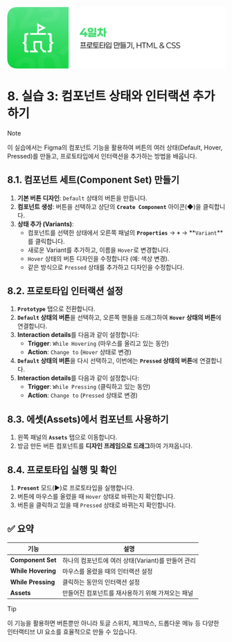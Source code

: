 <img src="./header.png" />

# 8. 실습 3: 컴포넌트 상태와 인터랙션 추가하기

> [!NOTE]  
> 이 실습에서는 Figma의 컴포넌트 기능을 활용하여 버튼의 여러 상태(Default, Hover, Pressed)를 만들고, 프로토타입에서 인터랙션을 추가하는 방법을 배웁니다.

## 8.1. 컴포넌트 세트(Component Set) 만들기

1. **기본 버튼 디자인**: `Default` 상태의 버튼을 만듭니다.
2. **컴포넌트 생성**: 버튼을 선택하고 상단의 **`Create Component`** 아이콘(◆)을 클릭합니다.
3. **상태 추가 (Variants)**:
   - 컴포넌트를 선택한 상태에서 오른쪽 패널의 **`Properties`** → **`+`** → **`Variant`**를 클릭합니다.
   - 새로운 Variant를 추가하고, 이름을 `Hover`로 변경합니다.
   - `Hover` 상태의 버튼 디자인을 수정합니다 (예: 색상 변경).
   - 같은 방식으로 `Pressed` 상태를 추가하고 디자인을 수정합니다.

## 8.2. 프로토타입 인터랙션 설정

1. **`Prototype`** 탭으로 전환합니다.
2. **`Default` 상태의 버튼**을 선택하고, 오른쪽 핸들을 드래그하여 **`Hover` 상태의 버튼**에 연결합니다.
3. **Interaction details**를 다음과 같이 설정합니다:
   - **Trigger**: `While Hovering` (마우스를 올리고 있는 동안)
   - **Action**: `Change to` (`Hover` 상태로 변경)
4. **`Default` 상태의 버튼**을 다시 선택하고, 이번에는 **`Pressed` 상태의 버튼**에 연결합니다.
5. **Interaction details**를 다음과 같이 설정합니다:
   - **Trigger**: `While Pressing` (클릭하고 있는 동안)
   - **Action**: `Change to` (`Pressed` 상태로 변경)

## 8.3. 에셋(Assets)에서 컴포넌트 사용하기

1. 왼쪽 패널의 **`Assets`** 탭으로 이동합니다.
2. 방금 만든 버튼 컴포넌트를 **디자인 프레임으로 드래그**하여 가져옵니다.

## 8.4. 프로토타입 실행 및 확인

1. **`Present`** 모드(▶️)로 프로토타입을 실행합니다.
2. 버튼에 마우스를 올렸을 때 `Hover` 상태로 바뀌는지 확인합니다.
3. 버튼을 클릭하고 있을 때 `Pressed` 상태로 바뀌는지 확인합니다.

## ✅ 요약

| 기능              | 설명                                                           |
| ----------------- | -------------------------------------------------------------- |
| **Component Set** | 하나의 컴포넌트에 여러 상태(Variant)를 만들어 관리             |
| **While Hovering**| 마우스를 올렸을 때의 인터랙션 설정                             |
| **While Pressing**| 클릭하는 동안의 인터랙션 설정                                  |
| **Assets**        | 만들어진 컴포넌트를 재사용하기 위해 가져오는 패널              |

> [!TIP]
> 이 기능을 활용하면 버튼뿐만 아니라 토글 스위치, 체크박스, 드롭다운 메뉴 등 다양한 인터랙티브 UI 요소를 효율적으로 만들 수 있습니다.